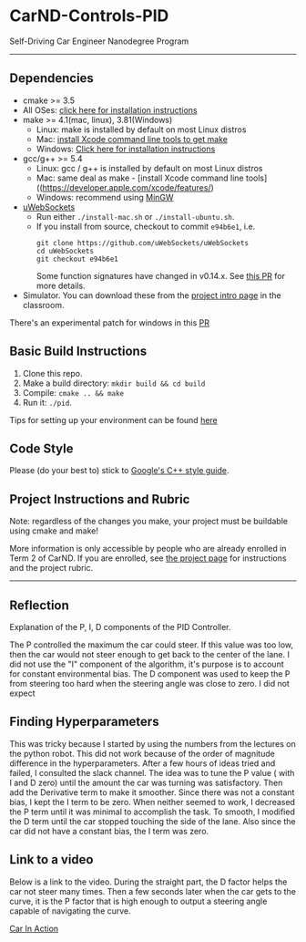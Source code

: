 # CarND-Controls-PID
Self-Driving Car Engineer Nanodegree Program

---

## Dependencies

* cmake >= 3.5
 * All OSes: [click here for installation instructions](https://cmake.org/install/)
* make >= 4.1(mac, linux), 3.81(Windows)
  * Linux: make is installed by default on most Linux distros
  * Mac: [install Xcode command line tools to get make](https://developer.apple.com/xcode/features/)
  * Windows: [Click here for installation instructions](http://gnuwin32.sourceforge.net/packages/make.htm)
* gcc/g++ >= 5.4
  * Linux: gcc / g++ is installed by default on most Linux distros
  * Mac: same deal as make - [install Xcode command line tools]((https://developer.apple.com/xcode/features/)
  * Windows: recommend using [MinGW](http://www.mingw.org/)
* [uWebSockets](https://github.com/uWebSockets/uWebSockets)
  * Run either `./install-mac.sh` or `./install-ubuntu.sh`.
  * If you install from source, checkout to commit `e94b6e1`, i.e.
    ```
    git clone https://github.com/uWebSockets/uWebSockets
    cd uWebSockets
    git checkout e94b6e1
    ```
    Some function signatures have changed in v0.14.x. See [this PR](https://github.com/udacity/CarND-MPC-Project/pull/3) for more details.
* Simulator. You can download these from the [project intro page](https://github.com/udacity/self-driving-car-sim/releases) in the classroom.

There's an experimental patch for windows in this [PR](https://github.com/udacity/CarND-PID-Control-Project/pull/3)

## Basic Build Instructions

1. Clone this repo.
2. Make a build directory: `mkdir build && cd build`
3. Compile: `cmake .. && make`
4. Run it: `./pid`.

Tips for setting up your environment can be found [here](https://classroom.udacity.com/nanodegrees/nd013/parts/40f38239-66b6-46ec-ae68-03afd8a601c8/modules/0949fca6-b379-42af-a919-ee50aa304e6a/lessons/f758c44c-5e40-4e01-93b5-1a82aa4e044f/concepts/23d376c7-0195-4276-bdf0-e02f1f3c665d)

## Code Style

Please (do your best to) stick to [Google's C++ style guide](https://google.github.io/styleguide/cppguide.html).

## Project Instructions and Rubric

Note: regardless of the changes you make, your project must be buildable using
cmake and make!

More information is only accessible by people who are already enrolled in Term 2
of CarND. If you are enrolled, see [the project page](https://classroom.udacity.com/nanodegrees/nd013/parts/40f38239-66b6-46ec-ae68-03afd8a601c8/modules/f1820894-8322-4bb3-81aa-b26b3c6dcbaf/lessons/e8235395-22dd-4b87-88e0-d108c5e5bbf4/concepts/6a4d8d42-6a04-4aa6-b284-1697c0fd6562)
for instructions and the project rubric.

---
## Reflection

Explanation of the P, I, D components of the PID Controller.

The P controlled the maximum the car could steer. If this value was too low, then the car would not steer enough to get back to the center of the lane. I did not use the "I" component of the algorithm, it's purpose is to account for constant environmental bias. The D component was used to keep the P from steering too hard when the steering angle was close to zero. I did not expect

## Finding Hyperparameters

This was tricky because I started by using the numbers from the lectures on the python robot. This did not work because of the order of magnitude difference in the hyperparameters. After a few hours of ideas tried and failed, I consulted the slack channel. The idea was to tune the P value ( with I and D zero) until the amount the car was turning was satisfactory. Then add the Derivative term to make it smoother. Since there was not a constant bias, I kept the I term to be zero. When neither seemed to work, I decreased the P term until it was minimal to accomplish the task. To smooth, I modified the D term until the car stopped touching the side of the lane. Also since the car did not have a constant bias, the I term was zero.

## Link to a video
Below is a link to the video. During the straight part, the D factor helps the car not steer many times. Then a few seconds later when the car gets to the curve, it is the P factor that is high enough to output a steering angle capable of navigating the curve.


[Car In Action](https://github.com/leclair-7/CarND-PID-Control-Project/PID_in_action.mp4)
